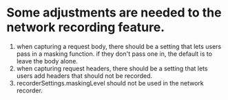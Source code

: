 # Some adjustments are needed to the network recording feature.
1. when capturing a request body, there should be a setting that lets users pass in a masking function. if they don't pass one in, the default is to leave the body alone.
2. when capturing request headers, there should be a setting that lets users add headers that should not be recorded.
3. recorderSettings.maskingLevel should not be used in the network recorder.